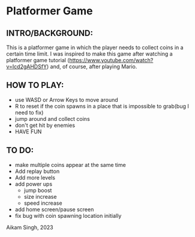 # Platformer Game

## INTRO/BACKGROUND: 

This is a platformer game in which the player needs to collect coins in a certain time limit. I was inspired to make this game
after watching a platformer game tutorial (https://www.youtube.com/watch?v=Icd2gAHDSfY) and, of course, after playing Mario. 

## HOW TO PLAY:

- use WASD or Arrow Keys to move around
- R to reset if the coin spawns in a place that is impossible to grab(bug I need to fix)
- jump around and collect coins
- don't get hit by enemies
- HAVE FUN

## TO DO:
- make multiple coins appear at the same time
- Add replay button
- Add more levels
- add power ups
  - jump boost
  - size increase
  - speed increase
- add home screen/pause screen
- fix bug with coin spawning location initially

Aikam Singh, 2023
